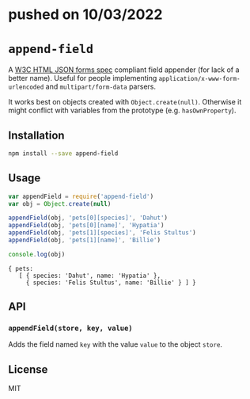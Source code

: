 # pushed on 10/03/2022


# `append-field`

A [W3C HTML JSON forms spec](http://www.w3.org/TR/html-json-forms/) compliant
field appender (for lack of a better name). Useful for people implementing
`application/x-www-form-urlencoded` and `multipart/form-data` parsers.

It works best on objects created with `Object.create(null)`. Otherwise it might
conflict with variables from the prototype (e.g. `hasOwnProperty`).

## Installation

```sh
npm install --save append-field
```

## Usage

```javascript
var appendField = require('append-field')
var obj = Object.create(null)

appendField(obj, 'pets[0][species]', 'Dahut')
appendField(obj, 'pets[0][name]', 'Hypatia')
appendField(obj, 'pets[1][species]', 'Felis Stultus')
appendField(obj, 'pets[1][name]', 'Billie')

console.log(obj)
```

```text
{ pets:
   [ { species: 'Dahut', name: 'Hypatia' },
     { species: 'Felis Stultus', name: 'Billie' } ] }
```

## API

### `appendField(store, key, value)`

Adds the field named `key` with the value `value` to the object `store`.

## License

MIT
